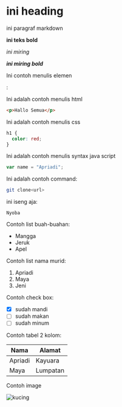 # ini heading

ini paragraf markdown

**ini teks bold**

_ini miring_

**_ini miring bold_**

Ini contoh menulis elemen <p>:

Ini adalah contoh menulis html

```html
<p>Hallo Semua</p>
```

Ini adalah contoh menulis css

```css
h1 {
  color: red;
}
```

Ini adalah contoh menulis syntax java script

```js
var name = "Apriadi";
```

Ini adalah contoh command:

```sh
git clone<url>
```

ini iseng aja:

```
Nyoba
```

Contoh list buah-buahan:

- Mangga
- Jeruk
- Apel

Contoh list nama murid:

1. Apriadi
2. Maya
3. Jeni

Contoh check box:

- [x] sudah mandi
- [ ] sudah makan
- [ ] sudah minum

Contoh tabel 2 kolom:

| Nama    | Alamat   |
| ------- | -------- |
| Apriadi | Kayuara  |
| Maya    | Lumpatan |

Contoh image

![kucing](https://images.app.goo.gl/E818dqZ8X2HxAymk9)

